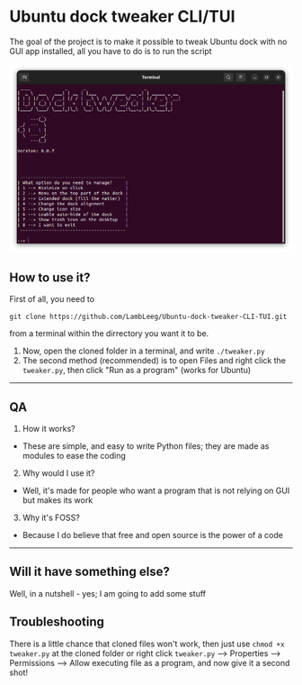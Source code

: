 # Ubuntu dock tweaker CLI/TUI
The goal of the project is to make it possible to tweak Ubuntu dock with no GUI app installed, all you have to do is to run the script

![This is how Dock tweaker looks like](TheLook.png)

## How to use it?
First of all, you need to 
```
git clone https://github.com/LambLeeg/Ubuntu-dock-tweaker-CLI-TUI.git
```
 from a terminal within the dirrectory you want it to be.

1. Now, open the cloned folder in a terminal, and write `./tweaker.py`
2. The second method (recommended) is to open Files and right click the `tweaker.py`, then click "Run as a program" (works for Ubuntu)
___

## QA
1. How it works?
- These are simple, and easy to write Python files; they are made as modules to ease the coding

2. Why would I use it?
- Well, it's made for people who want a program that is not relying on GUI but makes its work

3. Why it's FOSS?
- Because I do believe that free and open source is the power of a code
___

## Will it have something else?
Well, in a nutshell - yes; I am going to add some stuff

## Troubleshooting
There is a little chance that cloned files won't work, then just use `chmod +x tweaker.py` at the cloned folder or right click `tweaker.py` --> Properties --> Permissions --> Allow executing file as a program, and now give it a second shot!